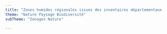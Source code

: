 ```yaml
---
title: "Zones humides régionales issues des inventaires départementaux - Trame verte et bleue - SRADDET Auvergne-Rhône-Alpes"
theme: "Nature Paysage Biodiversité"
subTheme: "Zonages Nature"

---
```

